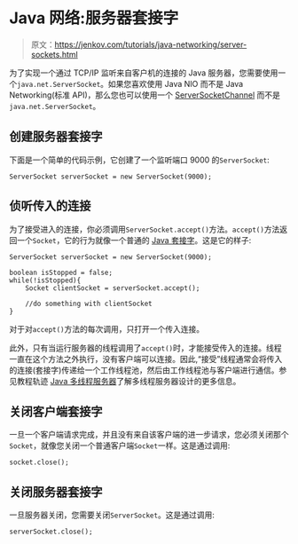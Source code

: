 # Java 网络:服务器套接字

> 原文：<https://jenkov.com/tutorials/java-networking/server-sockets.html>

为了实现一个通过 TCP/IP 监听来自客户机的连接的 Java 服务器，您需要使用一个`java.net.ServerSocket`。如果您喜欢使用 Java NIO 而不是 Java Networking(标准 API)，那么您也可以使用一个 [ServerSocketChannel](/java-nio/server-socket-channel.html) 而不是`java.net.ServerSocket`。

## 创建服务器套接字

下面是一个简单的代码示例，它创建了一个监听端口 9000 的`ServerSocket`:

```
ServerSocket serverSocket = new ServerSocket(9000);

```

## 侦听传入的连接

为了接受进入的连接，你必须调用`ServerSocket.accept()`方法。`accept()`方法返回一个`Socket`，它的行为就像一个普通的 [Java 套接字](sockets.html)。这是它的样子:

```
ServerSocket serverSocket = new ServerSocket(9000);

boolean isStopped = false;
while(!isStopped){
    Socket clientSocket = serverSocket.accept();

    //do something with clientSocket
}

```

对于对`accept()`方法的每次调用，只打开一个传入连接。

此外，只有当运行服务器的线程调用了`accept()`时，才能接受传入的连接。线程一直在这个方法之外执行，没有客户端可以连接。因此,“接受”线程通常会将传入的连接(套接字)传递给一个工作线程池，然后由工作线程池与客户端进行通信。参见教程轨迹 [Java 多线程服务器](/java-multithreaded-servers/index.html)了解多线程服务器设计的更多信息。

## 关闭客户端套接字

一旦一个客户端请求完成，并且没有来自该客户端的进一步请求，您必须关闭那个`Socket`，就像您关闭一个普通客户端`Socket`一样。这是通过调用:

```
socket.close();

```

## 关闭服务器套接字

一旦服务器关闭，您需要关闭`ServerSocket`。这是通过调用:

```
serverSocket.close();

```
